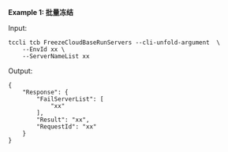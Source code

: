 **Example 1: 批量冻结**



Input: 

```
tccli tcb FreezeCloudBaseRunServers --cli-unfold-argument  \
    --EnvId xx \
    --ServerNameList xx
```

Output: 
```
{
    "Response": {
        "FailServerList": [
            "xx"
        ],
        "Result": "xx",
        "RequestId": "xx"
    }
}
```

